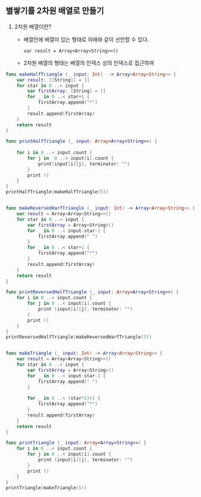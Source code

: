 ## 별쌓기를 2차원 배열로 만들기



1. 2차원 배열이란?

   * 배열안에 배열이 있는 형태로 아래와 같이 선언할 수 있다.

      ```var result = Array<Array<String>>()``` 

   * 2차원 배열의 형태는 배열의 인덱스 상의 인덱스로 접근하여 

```swift
func makeHalfTriangle (_ input: Int)  -> Array<Array<String>> {
    var result: [[String]] = []
    for star in 0 ..< input {
        var firstArray: [String] = []
        for _ in 0 ..< star+1 {
            firstArray.append("*")
        }
        result.append(firstArray)
    }
    return result
}

func printHalfTriangle (_ input: Array<Array<String>>) {
    
    for i in 0 ..< input.count {
        for j in  0 ..< input[i].count {
            print(input[i][j], terminator: "")
        }
        print ()
    }
}
printHalfTriangle(makeHalfTriangle(5))


func makeReversedHarfTriangle (_ input: Int) -> Array<Array<String>> {
    var result = Array<Array<String>>()
    for star in 0 ..< input {
        var firstArray = Array<String>()
        for _ in 0 ..< input-star-1 {
            firstArray.append(" ")
        }
        for _ in 0 ..< star+1 {
            firstArray.append("*")
        }
        result.append(firstArray)
    }
    return result
}

func printReversedHalfTriangle (_ input: Array<Array<String>>) {
    for i in 0 ..< input.count {
        for j in 0 ..< input[i].count {
            print (input[i][j], terminator: "")
        }
        print ()
    }
}
printReversedHalfTriangle(makeReversedHarfTriangle(5))


func makeTriangle (_ input: Int) -> Array<Array<String>> {
    var result = Array<Array<String>>()
    for star in 0 ..< input {
        var firstArray = Array<String>()
        for _ in 0 ..< input-star-1 {
            firstArray.append(" ")
        }
        
        for _ in 0 ..< (star*2)+1 {
            firstArray.append("*")
        }
        result.append(firstArray)
    }
    return result
}

func printTriangle (_ input: Array<Array<String>>) {
    for i in 0 ..< input.count {
        for j in 0 ..< input[i].count {
            print (input[i][j], terminator: "")
        }
        print ()
    }
}
printTriangle(makeTriangle(5))
```

